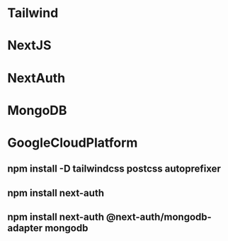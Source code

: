 # Tailwind
# NextJS
# NextAuth 
# MongoDB
# GoogleCloudPlatform
## npm install -D tailwindcss postcss autoprefixer
## npm install next-auth
## npm install next-auth @next-auth/mongodb-adapter mongodb